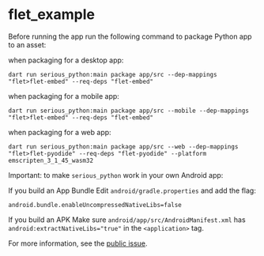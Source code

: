 # flet_example

Before running the app run the following command to package Python app to an asset:

when packaging for a desktop app:

```
dart run serious_python:main package app/src --dep-mappings "flet>flet-embed" --req-deps "flet-embed"
```

when packaging for a mobile app:

```
dart run serious_python:main package app/src --mobile --dep-mappings "flet>flet-embed" --req-deps "flet-embed"
```

when packaging for a web app:

```
dart run serious_python:main package app/src --web --dep-mappings "flet>flet-pyodide" --req-deps "flet-pyodide" --platform emscripten_3_1_45_wasm32
```

Important: to make `serious_python` work in your own Android app:

If you build an App Bundle Edit `android/gradle.properties` and add the flag:

```
android.bundle.enableUncompressedNativeLibs=false
```


If you build an APK Make sure `android/app/src/AndroidManifest.xml` has `android:extractNativeLibs="true"` in the `<application>` tag.

For more information, see the [public issue](https://issuetracker.google.com/issues/147096055).